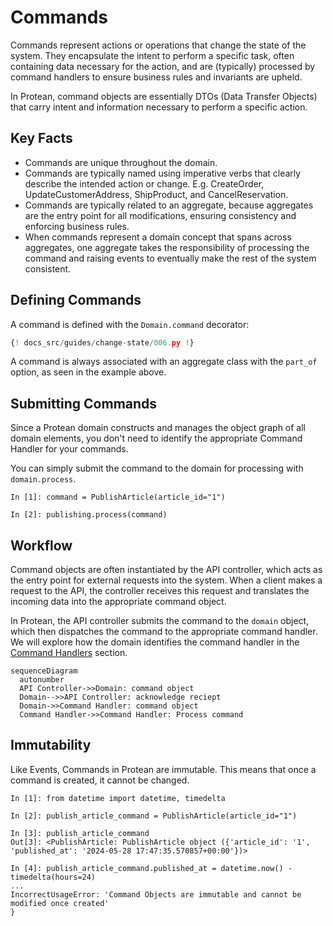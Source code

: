 # Commands

Commands represent actions or operations that change the state of the system.
They encapsulate the intent to perform a specific task, often containing data necessary for the action, and are (typically) processed by command handlers to
ensure business rules and invariants are upheld.

In Protean, command objects are essentially DTOs (Data Transfer Objects) that
carry intent and information necessary to perform a specific action.

## Key Facts

- Commands are unique throughout the domain.
- Commands are typically named using imperative verbs that clearly describe the intended action or change. E.g. CreateOrder, UpdateCustomerAddress,
ShipProduct, and CancelReservation.
- Commands are typically related to an aggregate, because aggregates are the
entry point for all modifications, ensuring consistency and enforcing business
rules.
- When commands represent a domain concept that spans across aggregates, one
aggregate takes the responsibility of processing the command and raising events
to eventually make the rest of the system consistent.

## Defining Commands

A command is defined with the `Domain.command` decorator:

```python hl_lines="13-16"
{! docs_src/guides/change-state/006.py !}
```

A command is always associated with an aggregate class with the `part_of`
option, as seen in the example above.

## Submitting Commands

Since a Protean domain constructs and manages the object graph of all
domain elements, you don't need to identify the appropriate Command Handler
for your commands.

You can simply submit the command to the domain for processing with
`domain.process`.

```shell
In [1]: command = PublishArticle(article_id="1")

In [2]: publishing.process(command)
```

## Workflow

Command objects are often instantiated by the API controller, which acts as the
entry point for external requests into the system. When a client makes a
request to the API, the controller receives this request and translates the
incoming data into the appropriate command object.

In Protean, the API controller submits the command to the `domain` object,
which then dispatches the command to the appropriate command handler. We will
explore how the domain identifies the command handler in the
[Command Handlers](./command-handlers.md) section.

```mermaid
sequenceDiagram
  autonumber
  API Controller->>Domain: command object
  Domain-->>API Controller: acknowledge reciept
  Domain->>Command Handler: command object
  Command Handler->>Command Handler: Process command
```

## Immutability

Like Events, Commands in Protean are immutable. This means that once a
command is created, it cannot be changed.

```shell hl_lines="8-14"
In [1]: from datetime import datetime, timedelta

In [2]: publish_article_command = PublishArticle(article_id="1")

In [3]: publish_article_command
Out[3]: <PublishArticle: PublishArticle object ({'article_id': '1', 'published_at': '2024-05-28 17:47:35.570857+00:00'})>

In [4]: publish_article_command.published_at = datetime.now() - timedelta(hours=24)
...
IncorrectUsageError: 'Command Objects are immutable and cannot be modified once created'
}
```